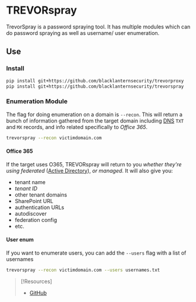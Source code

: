 
# TREVORspray
TrevorSpray is a password spraying tool. It has multiple modules which can do password spraying as well as username/ user enumeration.
## Use
### Install
```bash
pip install git+https://github.com/blacklanternsecurity/trevorproxy
pip install git+https://github.com/blacklanternsecurity/trevorspray
```
### Enumeration Module
The flag for doing enumeration on a domain is `--recon`. This will return a bunch of information gathered from the target domain including [DNS](../../../../../networking/DNS/DNS.md) `TXT` and `MX` records, and info related specifically to *Office 365*.
```bash
trevorspray --recon victimdomain.com
```
#### Office 365
If the target uses O365, TREVORspray will return to you *whether they're using federated* ([Active Directory](../../../../../computers/windows/active-directory/active-directory.md)), *or managed*. It will also give you:
- tenant name
- *tenant ID*
- other tenant domains
- SharePoint URL
- authentication URLs
- autodiscover
- federation config
- etc.
#### User enum
If you want to enumerate users, you can add the `--users` flag with a list of usernames
```bash
trevorspray --recon victimdomain.com --users usernames.txt
```

> [!Resources]
> - [GitHub](https://github.com/blacklanternsecurity/TREVORspray)